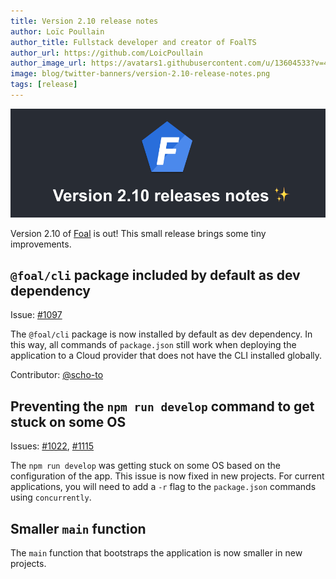 ```yaml
---
title: Version 2.10 release notes
author: Loïc Poullain
author_title: Fullstack developer and creator of FoalTS
author_url: https://github.com/LoicPoullain
author_image_url: https://avatars1.githubusercontent.com/u/13604533?v=4
image: blog/twitter-banners/version-2.10-release-notes.png
tags: [release]
---
```


![Banner](./assets/version-2.10-is-here/banner.png)

Version 2.10 of [Foal](https://foalts.org/) is out! This small release brings some tiny improvements.

<!--truncate-->

## `@foal/cli` package included by default as dev dependency

Issue: [#1097](https://github.com/FoalTS/foal/issues/1097)

The `@foal/cli` package is now installed by default as dev dependency. In this way, all commands of `package.json` still work when deploying the application to a Cloud provider that does not have the CLI installed globally.

Contributor: [@scho-to](https://github.com/scho-to/)

## Preventing the `npm run develop` command to get stuck on some OS

Issues: [#1022](https://github.com/FoalTS/foal/issues/1022), [#1115](https://github.com/FoalTS/foal/issues/1115)

The `npm run develop` was getting stuck on some OS based on the configuration of the app. This issue is now fixed in new projects. For current applications, you will need to add a `-r` flag to the `package.json` commands using `concurrently`.

## Smaller `main` function

The `main` function that bootstraps the application is now smaller in new projects.
